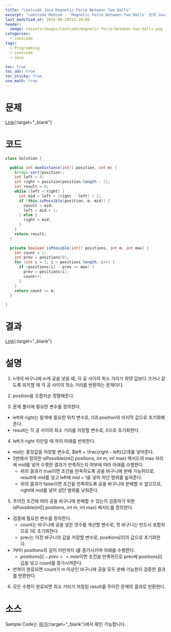 ```yaml
---
title: "Leetcode Java Magnetic Force Between Two Balls"
excerpt: "Leetcode Medium - 'Magnetic Force Between Two Balls' 문제 Java 풀이"
last_modified_at: 2024-06-20T21:10:00
header:
  image: /assets/images/leetcode/magnetic-force-between-two-balls.png
categories:
  - Leetcode
tags:
  - Programming
  - Leetcode
  - Java

toc: true
toc_ads: true
toc_sticky: true
use_math: true
---
```

# 문제
[Link](https://leetcode.com/problems/magnetic-force-between-two-balls/){:target="_blank"}

# 코드
```java
class Solution {

  public int maxDistance(int[] position, int m) {
    Arrays.sort(position);
    int left = 0;
    int right = position[position.length - 1];
    int result = 0;
    while (left < right) {
      int mid = left + (right - left) / 2;
      if (this.isPossible(position, m, mid)) {
        result = mid;
        left = mid + 1;
      } else {
        right = mid;
      }
    }
    return result;
  }

  private boolean isPossible(int[] positions, int m, int max) {
    int count = 1;
    int prev = positions[0];
    for (int i = 1; i < positions.length; i++) {
      if (positions[i] - prev >= max) {
        prev = positions[i];
        count++;
      }
    }
    return count >= m;
  }

}
```

# 결과
[Link](https://leetcode.com/problems/magnetic-force-between-two-balls/submissions/1294584201/){:target="_blank"}

# 설명
1. n개의 바구니에 m개 공을 넣을 떄, 각 공 사이의 최소 거리가 최댓 값보다 크거나 같도록 위치할 때 각 공 사이의 최소 거리를 반환하는 문제이다.

2. position을 오름차순 정렬해준다.

3. 문제 풀이에 필요한 변수를 정의한다.
- left와 right는 탐색에 필요한 위치 변수로, 0과 position의 마지막 값으로 초기화해준다.
- result는 각 공 사이의 최소 거리를 저장할 변수로, 0으로 초기화한다.

4. left가 right 미만일 때 까지 아래를 반복한다.
- mid는 중앙값을 저장할 변수로, $left + \frac{right - left}{2}$를 넣어준다.
- 5번에서 정의한 isPossible(int[] positions, int m, int max) 메서드의 max 자리에 mid를 넣어 수행한 결과가 만족하는지 여부에 따라 아래를 수행한다.
  - 위의 결과가 true이면 조건을 만족하도록 공을 바구니에 분배 가능하므로, result에 mid를 넣고 left에 $mid + 1$을 넣어 하단 범위를 높혀준다.
  - 위의 결과가 false이면 조건을 만족하도록 공을 바구니에 분배할 수 없으므로, right에 mid를 넣어 상단 범위를 낮춰준다.

5. 주어진 조건에 따라 공을 바구니에 분배할 수 있는지 검증하기 위한 isPossible(int[] positions, int m, int max) 메서드를 정의한다.
- 검증에 필요한 변수를 정의한다.
  - count는 바구니에 공을 넣은 갯수를 계산할 변수로, 첫 바구니는 반드시 포함되므로 1로 초기화한다.
  - prev는 이전 바구니의 값을 저장할 변수로, positions[0]의 값으로 초기화한다.
- 1부터 positions의 길이 미만까지 i를 증가시키며 아래를 수행한다.
  - $positions[i] - prev >= max$이면 조건을 만족하므로 prev에 positions[i] 값을 넣고 count를 증가시켜준다.
- 반복이 완료되면 count가 m 이상인 바구니에 공을 모두 분배 가능한지 검증한 결과를 반환한다.

6. 모든 수행이 완료되면 최소 거리가 저장된 result를 주어진 문제의 결과로 반환한다.

# 소스
Sample Code는 [여기](https://github.com/GracefulSoul/leetcode/blob/master/src/main/java/gracefulsoul/problems/MagneticForceBetweenTwoBalls.java){:target="_blank"}에서 확인 가능합니다.